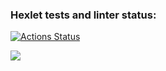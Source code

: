 ### Hexlet tests and linter status:

[![Actions Status](https://github.com/OnishchenkoIvan/frontend-project-lvl1/workflows/hexlet-check/badge.svg)](https://github.com/OnishchenkoIvan/frontend-project-lvl1/actions)

<a href="https://codeclimate.com/github/OnishchenkoIvan/frontend-project-lvl1/maintainability"><img src="https://api.codeclimate.com/v1/badges/380ca5e9cd4103bedd6e/maintainability" /></a>
